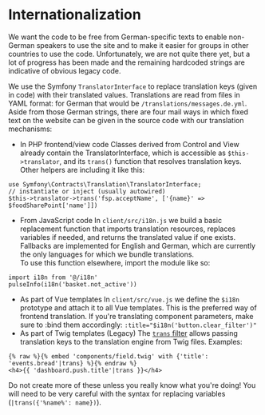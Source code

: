 # Internationalization

We want the code to be free from German-specific texts to enable non-German speakers to use the site and to make it easier for groups in other countries to use the code.
Unfortunately, we are not quite there yet, but a lot of progress has been made and the remaining hardcoded strings are indicative of obvious legacy code.

We use the Symfony `TranslatorInterface` to replace translation keys (given in code) with their translated values. Translations are read from files in YAML format: for German that would be `/translations/messages.de.yml`.
Aside from those German strings, there are four mail ways in which fixed text on the website can be given in the source code with our translation mechanisms:

- In PHP frontend/view code
Classes derived from Control and View already contain the TranslatorInterface, which is accessible as `$this->translator`, and its `trans()` function that resolves translation keys.  
Other helpers are including it like this:
```
use Symfony\Contracts\Translation\TranslatorInterface;
// instantiate or inject (usually autowired)
$this->translator->trans('fsp.acceptName', ['{name}' => $foodSharePoint['name']])
```
- From JavaScript code
In `client/src/i18n.js` we build a basic replacement function that imports translation resources, replaces variables if needed, and returns the translated value if one exists. Fallbacks are implemented for English and German, which are currently the only languages for which we bundle translations.  
To use this function elsewhere, import the module like so:
```
import i18n from '@/i18n'
pulseInfo(i18n('basket.not_active'))
```
- As part of Vue templates
In `client/src/vue.js` we define the `$i18n` prototype and attach it to all Vue templates. This is the preferred way of frontend translation. If you're translating component parameters, make sure to :bind them accordingly: `:title="$i18n('button.clear_filter')"`
- As part of Twig templates (Legacy)
The [`trans` filter](https://symfony.com/doc/current/translation/templates.html#using-twig-filters) allows passing translation keys to the translation engine from Twig files. Examples:
```
{% raw %}{% embed 'components/field.twig' with {'title': 'events.bread'|trans} %}{% endraw %}
<h4>{{ 'dashboard.push.title'|trans }}</h4>
```
Do not create more of these unless you really know what you're doing! You will need to be very careful with the syntax for replacing variables (`|trans({'%name%': name})`).
